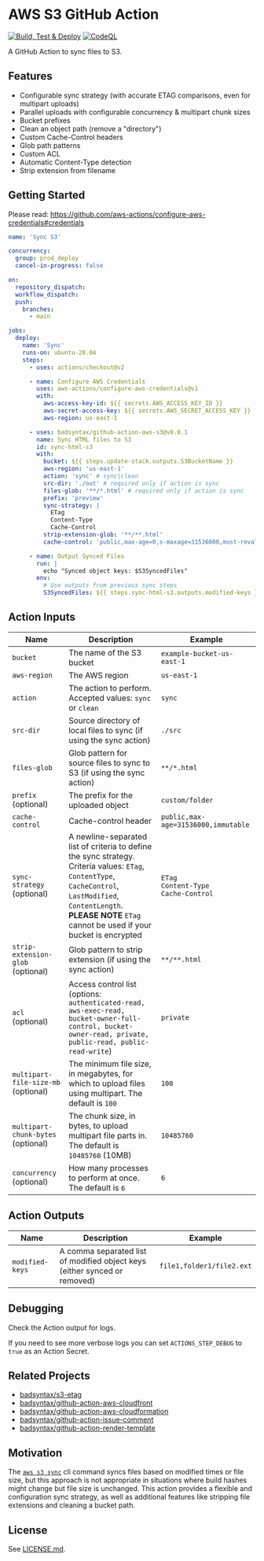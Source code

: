 # AWS S3 GitHub Action

[![Build, Test & Deploy](https://github.com/badsyntax/github-action-aws-s3/actions/workflows/build-test-deploy.yml/badge.svg?branch=master)](https://github.com/badsyntax/github-action-aws-s3/actions/workflows/build-test-deploy.yml)
[![CodeQL](https://github.com/badsyntax/github-action-aws-s3/actions/workflows/codeql-analysis.yml/badge.svg?branch=master)](https://github.com/badsyntax/github-action-aws-s3/actions/workflows/codeql-analysis.yml)

A GitHub Action to sync files to S3.

## Features

- Configurable sync strategy (with accurate ETAG comparisons, even for multipart uploads)
- Parallel uploads with configurable concurrency & multipart chunk sizes
- Bucket prefixes
- Clean an object path (remove a "directory")
- Custom Cache-Control headers
- Glob path patterns
- Custom ACL
- Automatic Content-Type detection
- Strip extension from filename

## Getting Started

Please read: <https://github.com/aws-actions/configure-aws-credentials#credentials>

```yml
name: 'Sync S3'

concurrency:
  group: prod_deploy
  cancel-in-progress: false

on:
  repository_dispatch:
  workflow_dispatch:
  push:
    branches:
      - main

jobs:
  deploy:
    name: 'Sync'
    runs-on: ubuntu-20.04
    steps:
      - uses: actions/checkout@v2

      - name: Configure AWS Credentials
        uses: aws-actions/configure-aws-credentials@v1
        with:
          aws-access-key-id: ${{ secrets.AWS_ACCESS_KEY_ID }}
          aws-secret-access-key: ${{ secrets.AWS_SECRET_ACCESS_KEY }}
          aws-region: us-east-1

      - uses: badsyntax/github-action-aws-s3@v0.0.1
        name: Sync HTML files to S3
        id: sync-html-s3
        with:
          bucket: ${{ steps.update-stack.outputs.S3BucketName }}
          aws-region: 'us-east-1'
          action: 'sync' # sync|clean
          src-dir: './out' # required only if action is sync
          files-glob: '**/*.html' # required only if action is sync
          prefix: 'preview'
          sync-strategy: |
            ETag
            Content-Type
            Cache-Control
          strip-extension-glob: '**/**.html'
          cache-control: 'public,max-age=0,s-maxage=31536000,must-revalidate'

      - name: Output Synced Files
        run: |
          echo "Synced object keys: $S3SyncedFiles"
        env:
          # Use outputs from previous sync steps
          S3SyncedFiles: ${{ steps.sync-html-s3.outputs.modified-keys }}
```

## Action Inputs

| Name                                | Description                                                                                                                                                                                                                      | Example                                       |
| ----------------------------------- | -------------------------------------------------------------------------------------------------------------------------------------------------------------------------------------------------------------------------------- | --------------------------------------------- |
| `bucket`                            | The name of the S3 bucket                                                                                                                                                                                                        | `example-bucket-us-east-1`                    |
| `aws-region`                        | The AWS region                                                                                                                                                                                                                   | `us-east-1`                                   |
| `action`                            | The action to perform. Accepted values: `sync` or `clean`                                                                                                                                                                        | `sync`                                        |
| `src-dir`                           | Source directory of local files to sync (if using the sync action)                                                                                                                                                               | `./src`                                       |
| `files-glob`                        | Glob pattern for source files to sync to S3 (if using the sync action)                                                                                                                                                           | `**/*.html`                                   |
| `prefix` (optional)                 | The prefix for the uploaded object                                                                                                                                                                                               | `custom/folder`                               |
| `cache-control`                     | Cache-control header                                                                                                                                                                                                             | `public,max-age=31536000,immutable`           |
| `sync-strategy` (optional)          | A newline-separated list of criteria to define the sync strategy. Criteria values: `ETag`, `ContentType`, `CacheControl`, `LastModified`, `ContentLength`.<br/>**PLEASE NOTE** `ETag` cannot be used if your bucket is encrypted | `ETag`<br/>`Content-Type`<br/>`Cache-Control` |
| `strip-extension-glob` (optional)   | Glob pattern to strip extension (if using the sync action)                                                                                                                                                                       | `**/**.html`                                  |
| `acl` (optional)                    | Access control list (options: `authenticated-read, aws-exec-read, bucket-owner-full-control, bucket-owner-read, private, public-read, public-read-write`)                                                                        | `private`                                     |
| `multipart-file-size-mb` (optional) | The minimum file size, in megabytes, for which to upload files using multipart. The default is `100`                                                                                                                             | `100`                                         |
| `multipart-chunk-bytes` (optional)  | The chunk size, in bytes, to upload multipart file parts in. The default is `10485760` (10MB)                                                                                                                                    | `10485760`                                    |
| `concurrency` (optional)            | How many processes to perform at once. The default is `6`                                                                                                                                                                        | `6`                                           |

## Action Outputs

| Name            | Description                                                               | Example                   |
| --------------- | ------------------------------------------------------------------------- | ------------------------- |
| `modified-keys` | A comma separated list of modified object keys (either synced or removed) | `file1,folder1/file2.ext` |

## Debugging

Check the Action output for logs.

If you need to see more verbose logs you can set `ACTIONS_STEP_DEBUG` to `true` as an Action Secret.

## Related Projects

- [badsyntax/s3-etag](https://github.com/badsyntax/s3-etag)
- [badsyntax/github-action-aws-cloudfront](https://github.com/badsyntax/github-action-aws-cloudfront)
- [badsyntax/github-action-aws-cloudformation](https://github.com/badsyntax/github-action-aws-cloudformation)
- [badsyntax/github-action-issue-comment](https://github.com/badsyntax/github-action-issue-comment)
- [badsyntax/github-action-render-template](https://github.com/badsyntax/github-action-render-template)

## Motivation

The [`aws s3 sync`](https://awscli.amazonaws.com/v2/documentation/api/latest/reference/s3/sync.html) cli command syncs files based on modified times or file size, but this approach is not appropriate in situations where build hashes might change but file size is unchanged. This action provides a flexible and configuration sync strategy, as well as additional features like stripping file extensions and cleaning a bucket path.

## License

See [LICENSE.md](./LICENSE.md).
